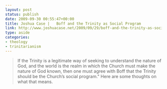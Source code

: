 ```yaml
---
layout: post
status: publish
date: 2009-09-30 00:55:47+00:00
title: Joshua Case |   Boff and the Trinity as Social Program
link: http://www.joshuacase.net/2009/09/29/boff-and-the-trinity-as-social-program/
type: aside
categories:
- theology
- trinitarianism
---
```


> If the Trinity is a legitimate way of seeking to understand the nature of God, and the world is the realm in which the Church must make the nature of God known, then one must agree with Boff that the Trinity should be the Church’s social program." Here are some thoughts on what that means.
